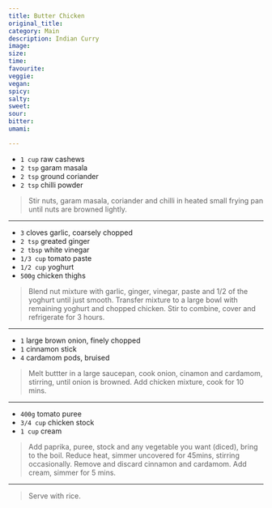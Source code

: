 ```yaml
---
title: Butter Chicken
original_title:
category: Main
description: Indian Curry
image:
size:
time:
favourite:
veggie:
vegan:
spicy:
salty:
sweet:
sour:
bitter:
umami:

---
```


<!---
Here down is where you want steps/ingredients. An example of a step is:
---

* `1/4 cup` Soy Sauce
* `1/4 cup` Mirin
* `1/4 cup` Sake
* `1 tsp` Sugar

>In a small saucepan, combine all the ingredients for the marinade

---
Note the triple dashes, paragraph spaces, back dashes and other formatting.
-->

* `1 cup` raw cashews
* `2 tsp` garam masala
* `2 tsp` ground coriander
* `2 tsp` chilli powder

>Stir nuts, garam masala, coriander and chilli in heated small frying pan until nuts are browned lightly.

---

* `3` cloves garlic, coarsely chopped
* `2 tsp` greated ginger
* `2 tbsp` white vinegar
* `1/3 cup` tomato paste
* `1/2 cup` yoghurt
* `500g` chicken thighs

>Blend nut mixture with garlic, ginger, vinegar, paste and 1/2 of the yoghurt until just smooth. Transfer mixture to a large bowl with remaining yoghurt and chopped chicken. Stir to combine, cover and refrigerate for 3 hours.

---

* `1` large brown onion, finely chopped
* `1` cinnamon stick
* `4` cardamom pods, bruised

>Melt buttter in a large saucepan, cook onion, cinamon and cardamom, stirring, until onion is browned. Add chicken mixture, cook for 10 mins. 

---

* `400g` tomato puree
* `3/4 cup` chicken stock
* `1 cup` cream

>Add paprika, puree, stock and any vegetable you want (diced), bring to the boil. Reduce heat, simmer uncovered for 45mins, stirring occasionally. Remove and discard cinnamon and cardamom. Add cream, simmer for 5 mins.

---

>Serve with rice. 